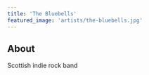 ```yaml
---
title: 'The Bluebells'
featured_image: 'artists/the-bluebells.jpg'
---
```


## About

Scottish indie rock band
